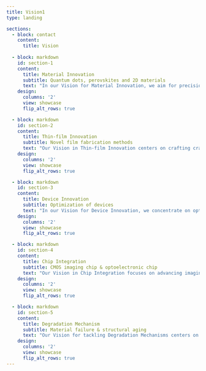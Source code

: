 ```yaml
---
title: Vision1
type: landing

sections:
  - block: contact
    content:
      title: Vision
      
  - block: markdown
    id: section-1
    content:
      title: Material Innovation
      subtitle: Quantum dots, perovskites and 2D materials
      text: "In our Vision for Material Innovation, we aim for precision in quantum dot sizes and advocate for heavy metal-free alternatives for environmental safety. We delve into ligand chemistry for robust stability and perfect single crystal synthesis for unmatched efficiency. Our ambition extends to pioneering scalable 2D materials, setting a new standard for flexible, futuristic applications. Join us in shaping a visionary future for materials."
    design:
      columns: '2'
      view: showcase
      flip_alt_rows: true

  - block: markdown
    id: section-2
    content:
      title: Thin-film Innovation
      subtitle: Novel film fabrication methods
      text: "Our Vision in Thin-film Innovation centers on crafting crack-free films, pivotal for durability and performance. We're fine-tuning trap states to enhance electronic properties, pioneering flexible thin film techniques for adaptable applications, and mastering atom-level deposition for unmatched material precision. Explore the frontier of thin-film technology with us."
    design:
      columns: '2'
      view: showcase
      flip_alt_rows: true

  - block: markdown
    id: section-3
    content:
      title: Device Innovation
      subtitle: Optimization of devices
      text: "In our Vision for Device Innovation, we concentrate on optimizing energy band alignment for efficient carrier flow, enhancing carrier extraction to boost device performance, and mastering interfacial passivation to improve stability and reduce recombination losses. We're also innovating in light extraction techniques and maximizing absorption efficiency, key for high-performance optoelectronic devices. Join us in redefining the future of device technology."
    design:
      columns: '2'
      view: showcase
      flip_alt_rows: true

  - block: markdown
    id: section-4
    content:
      title: Chip Integration
      subtitle: CMOS imaging chip & optoelectronic chip
      text: "Our Vision in Chip Integration focuses on advancing imaging chips for ultra-high resolution and fast recognition, capturing intricate multi-dimensional details. Simultaneously, we're pioneering photonic chips that leverage photons for computing, transcending traditional electronic limitations. Join us in shaping this innovative future."
    design:
      columns: '2'
      view: showcase
      flip_alt_rows: true

  - block: markdown
    id: section-5
    content:
      title: Degradation Mechanism
      subtitle: Material failure & structural aging
      text: "Our Vision for tackling Degradation Mechanisms centers on in-depth material failure analysis through in-situ device performance technology and addressing structural aging with precise nanometer-level insights via in-situ GIXS. This approach is crucial for enhancing material durability and reliability, ensuring our innovations endure.Join us as we uncover the nanoscopic secrets to macroscopic durability."
    design:
      columns: '2'
      view: showcase
      flip_alt_rows: true
---
```

